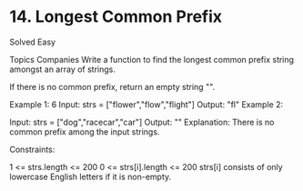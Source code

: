 # 14. Longest Common Prefix

Solved
Easy

Topics
Companies
Write a function to find the longest common prefix string amongst an array of strings.

If there is no common prefix, return an empty string "".

 

Example 1:
6
Input: strs = ["flower","flow","flight"]
Output: "fl"
Example 2:

Input: strs = ["dog","racecar","car"]
Output: ""
Explanation: There is no common prefix among the input strings.
 

Constraints:

1 <= strs.length <= 200
0 <= strs[i].length <= 200
strs[i] consists of only lowercase English letters if it is non-empty.